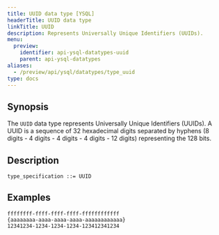 ```yaml
---
title: UUID data type [YSQL]
headerTitle: UUID data type
linkTitle: UUID
description: Represents Universally Unique Identifiers (UUIDs).
menu:
  preview:
    identifier: api-ysql-datatypes-uuid
    parent: api-ysql-datatypes
aliases:
  - /preview/api/ysql/datatypes/type_uuid
type: docs
---
```


## Synopsis

The `UUID` data type represents Universally Unique Identifiers (UUIDs). A UUID is a sequence of 32 hexadecimal digits separated by hyphens (8 digits - 4 digits - 4 digits - 4 digits - 12 digits) representing the 128 bits.

## Description

```ebnf
type_specification ::= UUID
```

## Examples

```output
ffffffff-ffff-ffff-ffff-ffffffffffff
{aaaaaaaa-aaaa-aaaa-aaaa-aaaaaaaaaaaa}
12341234-1234-1234-1234-123412341234
```
